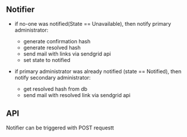 ## Notifier
- if no-one was notified(State == Unavailable), then notify primary administrator: 
  - generate confirmation hash 
  - generate resolved hash
  - send mail with links via sendgrid api
  - set state to notified

- if primary administrator was already notified (state == Notified), then notify secondary administrator:
  - get resolved hash from db
  - send mail with resolved link via sendgrid api


## API
Notifier can be triggered with POST requestt